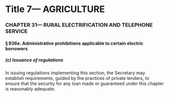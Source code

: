
# Title 7— AGRICULTURE
### CHAPTER 31— RURAL ELECTRIFICATION AND TELEPHONE SERVICE
#### § 936e. Administrative prohibitions applicable to certain electric borrowers
##### (c) Issuance of regulations

In issuing regulations implementing this section, the Secretary may establish requirements, guided by the practices of private lenders, to ensure that the security for any loan made or guaranteed under this chapter is reasonably adequate.
